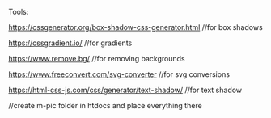 Tools:

https://cssgenerator.org/box-shadow-css-generator.html //for box shadows

https://cssgradient.io/ //for gradients

https://www.remove.bg/ //for removing backgrounds

https://www.freeconvert.com/svg-converter //for svg conversions

https://html-css-js.com/css/generator/text-shadow/ //for text shadow

//create m-pic folder in htdocs and place everything there